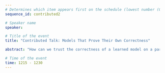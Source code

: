 ```yaml
---
# Determines which item appears first on the schedule (lowest number (0) appears first)
sequence_id: contributed2

# Speaker name
speaker: 

# Title of the event
title: "Contributed Talk: Models That Prove Their Own Correctness"

abstract: "How can we trust the correctness of a learned model on a particular input of interest? Model accuracy is typically measured *on average* over a distribution of inputs, giving no guarantee for any fixed input. This paper proposes a theoretically-founded solution to this problem: to train *Self-Proving models* that prove the correctness of their output to  a verification algorithm $V$ via an Interactive Proof. We devise a generic method for learning  Self-Proving models, and we prove  convergence bounds under certain assumptions. As an empirical exploration, our learning method is used to train a Self-Proving transformer that computes the Greatest Common Divisor (GCD) *and* proves the correctness of its answer." 

# Time of the event
time: 1215 - 1230
---
```

